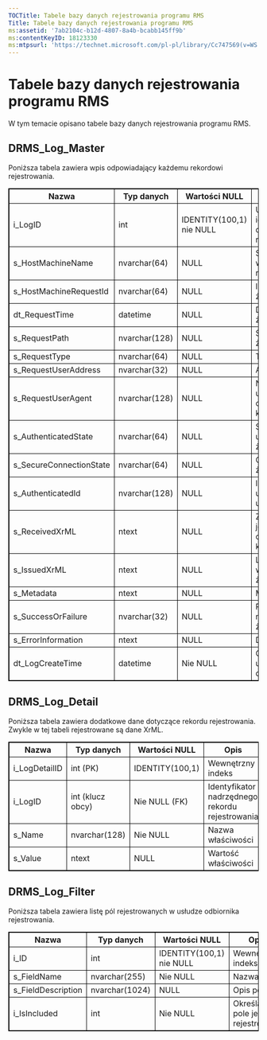```yaml
---
TOCTitle: Tabele bazy danych rejestrowania programu RMS
Title: Tabele bazy danych rejestrowania programu RMS
ms:assetid: '7ab2104c-b12d-4807-8a4b-bcabb145ff9b'
ms:contentKeyID: 18123330
ms:mtpsurl: 'https://technet.microsoft.com/pl-pl/library/Cc747569(v=WS.10)'
---
```


Tabele bazy danych rejestrowania programu RMS
=============================================

W tym temacie opisano tabele bazy danych rejestrowania programu RMS.

DRMS\_Log\_Master
-----------------

Poniższa tabela zawiera wpis odpowiadający każdemu rekordowi rejestrowania.


<p> </p>
<table style="border:1px solid black;">
<colgroup>
<col width="25%" />
<col width="25%" />
<col width="25%" />
<col width="25%" />
</colgroup>
<thead>
<tr class="header">
<th style="border:1px solid black;" >Nazwa</th>
<th style="border:1px solid black;" >Typ danych</th>
<th style="border:1px solid black;" >Wartości NULL</th>
<th style="border:1px solid black;" >Opis</th>
</tr>
</thead>
<tbody>
<tr class="odd">
<td style="border:1px solid black;">i_LogID</td>
<td style="border:1px solid black;">int</td>
<td style="border:1px solid black;">IDENTITY(100,1) nie NULL</td>
<td style="border:1px solid black;">Unikatowy identyfikator danego rekordu rejestrowania</td>
</tr>
<tr class="even">
<td style="border:1px solid black;">s_HostMachineName</td>
<td style="border:1px solid black;">nvarchar(64)</td>
<td style="border:1px solid black;">NULL</td>
<td style="border:1px solid black;">Serwer, który wygenerował rekord</td>
</tr>
<tr class="odd">
<td style="border:1px solid black;">s_HostMachineRequestId</td>
<td style="border:1px solid black;">nvarchar(64)</td>
<td style="border:1px solid black;">NULL</td>
<td style="border:1px solid black;">Identyfikator żądania</td>
</tr>
<tr class="even">
<td style="border:1px solid black;">dt_RequestTime</td>
<td style="border:1px solid black;">datetime</td>
<td style="border:1px solid black;">NULL</td>
<td style="border:1px solid black;">Data i godzina żądania</td>
</tr>
<tr class="odd">
<td style="border:1px solid black;">s_RequestPath</td>
<td style="border:1px solid black;">nvarchar(128)</td>
<td style="border:1px solid black;">NULL</td>
<td style="border:1px solid black;">Ścieżka URL żądania</td>
</tr>
<tr class="even">
<td style="border:1px solid black;">s_RequestType</td>
<td style="border:1px solid black;">nvarchar(64)</td>
<td style="border:1px solid black;">NULL</td>
<td style="border:1px solid black;">Typ żądania</td>
</tr>
<tr class="odd">
<td style="border:1px solid black;">s_RequestUserAddress</td>
<td style="border:1px solid black;">nvarchar(32)</td>
<td style="border:1px solid black;">NULL</td>
<td style="border:1px solid black;">Adres IP klienta</td>
</tr>
<tr class="even">
<td style="border:1px solid black;">s_RequestUserAgent</td>
<td style="border:1px solid black;">nvarchar(128)</td>
<td style="border:1px solid black;">NULL</td>
<td style="border:1px solid black;">Nagłówek agenta użytkownika odpowiadający klientowi</td>
</tr>
<tr class="odd">
<td style="border:1px solid black;">s_AuthenticatedState</td>
<td style="border:1px solid black;">nvarchar(64)</td>
<td style="border:1px solid black;">NULL</td>
<td style="border:1px solid black;">Stan uwierzytelniania żądania</td>
</tr>
<tr class="even">
<td style="border:1px solid black;">s_SecureConnectionState</td>
<td style="border:1px solid black;">nvarchar(64)</td>
<td style="border:1px solid black;">NULL</td>
<td style="border:1px solid black;">Ochrona SSL żądania</td>
</tr>
<tr class="odd">
<td style="border:1px solid black;">s_AuthenticatedId</td>
<td style="border:1px solid black;">nvarchar(128)</td>
<td style="border:1px solid black;">NULL</td>
<td style="border:1px solid black;">Identyfikator uwierzytelnionego użytkownika</td>
</tr>
<tr class="even">
<td style="border:1px solid black;">s_ReceivedXrML</td>
<td style="border:1px solid black;">ntext</td>
<td style="border:1px solid black;">NULL</td>
<td style="border:1px solid black;">Zawartość w języku XrML otrzymana od klienta w żądaniu</td>
</tr>
<tr class="odd">
<td style="border:1px solid black;">s_IssuedXrML</td>
<td style="border:1px solid black;">ntext</td>
<td style="border:1px solid black;">NULL</td>
<td style="border:1px solid black;">Licencja XrML wystawiona w żądaniu</td>
</tr>
<tr class="even">
<td style="border:1px solid black;">s_Metadata</td>
<td style="border:1px solid black;">ntext</td>
<td style="border:1px solid black;">NULL</td>
<td style="border:1px solid black;">Metadane</td>
</tr>
<tr class="odd">
<td style="border:1px solid black;">s_SuccessOrFailure</td>
<td style="border:1px solid black;">nvarchar(32)</td>
<td style="border:1px solid black;">NULL</td>
<td style="border:1px solid black;">Powodzenie lub niepowodzenie żądania</td>
</tr>
<tr class="even">
<td style="border:1px solid black;">s_ErrorInformation</td>
<td style="border:1px solid black;">ntext</td>
<td style="border:1px solid black;">NULL</td>
<td style="border:1px solid black;">Dane błędu</td>
</tr>
<tr class="odd">
<td style="border:1px solid black;">dt_LogCreateTime</td>
<td style="border:1px solid black;">datetime</td>
<td style="border:1px solid black;">Nie NULL</td>
<td style="border:1px solid black;">Godzina utworzenia dziennika</td>
</tr>
</tbody>
</table>
  
DRMS\_Log\_Detail  
-----------------
  
Poniższa tabela zawiera dodatkowe dane dotyczące rekordu rejestrowania. Zwykle w tej tabeli rejestrowane są dane XrML.
  

<p> </p>
<table style="border:1px solid black;">
<colgroup>
<col width="25%" />
<col width="25%" />
<col width="25%" />
<col width="25%" />
</colgroup>
<thead>
<tr class="header">
<th style="border:1px solid black;" >Nazwa</th>
<th style="border:1px solid black;" >Typ danych</th>
<th style="border:1px solid black;" >Wartości NULL</th>
<th style="border:1px solid black;" >Opis</th>
</tr>
</thead>
<tbody>
<tr class="odd">
<td style="border:1px solid black;">i_LogDetailID</td>
<td style="border:1px solid black;">int (PK)</td>
<td style="border:1px solid black;">IDENTITY(100,1)</td>
<td style="border:1px solid black;">Wewnętrzny indeks</td>
</tr>
<tr class="even">
<td style="border:1px solid black;">i_LogID</td>
<td style="border:1px solid black;">int (klucz obcy)</td>
<td style="border:1px solid black;">Nie NULL (FK)</td>
<td style="border:1px solid black;">Identyfikator nadrzędnego rekordu rejestrowania</td>
</tr>
<tr class="odd">
<td style="border:1px solid black;">s_Name</td>
<td style="border:1px solid black;">nvarchar(128)</td>
<td style="border:1px solid black;">Nie NULL</td>
<td style="border:1px solid black;">Nazwa właściwości</td>
</tr>
<tr class="even">
<td style="border:1px solid black;">s_Value</td>
<td style="border:1px solid black;">ntext</td>
<td style="border:1px solid black;">NULL</td>
<td style="border:1px solid black;">Wartość właściwości</td>
</tr>
</tbody>
</table>
  
DRMS\_Log\_Filter  
-----------------
  
Poniższa tabela zawiera listę pól rejestrowanych w usłudze odbiornika rejestrowania.
  

<p> </p>
<table style="border:1px solid black;">
<colgroup>
<col width="25%" />
<col width="25%" />
<col width="25%" />
<col width="25%" />
</colgroup>
<thead>
<tr class="header">
<th style="border:1px solid black;" >Nazwa</th>
<th style="border:1px solid black;" >Typ danych</th>
<th style="border:1px solid black;" >Wartości NULL</th>
<th style="border:1px solid black;" >Opis</th>
</tr>
</thead>
<tbody>
<tr class="odd">
<td style="border:1px solid black;">i_ID</td>
<td style="border:1px solid black;">int</td>
<td style="border:1px solid black;">IDENTITY(100,1) nie NULL</td>
<td style="border:1px solid black;">Wewnętrzny indeks</td>
</tr>
<tr class="even">
<td style="border:1px solid black;">s_FieldName</td>
<td style="border:1px solid black;">nvarchar(255)</td>
<td style="border:1px solid black;">Nie NULL</td>
<td style="border:1px solid black;">Nazwa pola</td>
</tr>
<tr class="odd">
<td style="border:1px solid black;">s_FieldDescription</td>
<td style="border:1px solid black;">nvarchar(1024)</td>
<td style="border:1px solid black;">NULL</td>
<td style="border:1px solid black;">Opis pola</td>
</tr>
<tr class="even">
<td style="border:1px solid black;">i_IsIncluded</td>
<td style="border:1px solid black;">int</td>
<td style="border:1px solid black;">Nie NULL</td>
<td style="border:1px solid black;">Określa, czy pole jest rejestrowane</td>
</tr>
</tbody>
</table>
